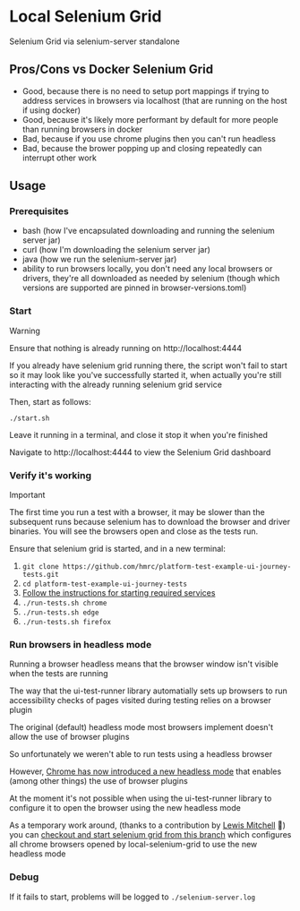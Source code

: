 # Local Selenium Grid

Selenium Grid via selenium-server standalone

## Pros/Cons vs Docker Selenium Grid

* Good, because there is no need to setup port mappings if trying to address services in browsers via localhost (that are running on the host if using docker)
* Good, because it's likely more performant by default for more people than running browsers in docker
* Bad, because if you use chrome plugins then you can't run headless
* Bad, because the brower popping up and closing repeatedly can interrupt other work

## Usage

### Prerequisites

* bash (how I've encapsulated downloading and running the selenium server jar)
* curl (how I'm downloading the selenium server jar)
* java (how we run the selenium-server jar)
* ability to run browsers locally, you don't need any local browsers or drivers, they're all downloaded as needed by selenium (though which versions are supported are pinned in browser-versions.toml)

### Start

> [!WARNING]
> Ensure that nothing is already running on http://localhost:4444
>
> If you already have selenium grid running there, the script won't fail to start so it may look like you've successfully started it, when actually you're still interacting with the already running selenium grid service

Then, start as follows:

```
./start.sh
```

Leave it running in a terminal, and close it stop it when you're finished

Navigate to http://localhost:4444 to view the Selenium Grid dashboard

### Verify it's working

> [!IMPORTANT]
> The first time you run a test with a browser, it may be slower than the subsequent runs because selenium has to download the browser and driver binaries. You will see the browsers open and close as the tests run.

Ensure that selenium grid is started, and in a new terminal:

1. `git clone https://github.com/hmrc/platform-test-example-ui-journey-tests.git`
2. `cd platform-test-example-ui-journey-tests`
3. [Follow the instructions for starting required services](https://github.com/hmrc/platform-test-example-ui-journey-tests?tab=readme-ov-file#services)
3. `./run-tests.sh chrome`
4. `./run-tests.sh edge`
5. `./run-tests.sh firefox`

### Run browsers in headless mode

Running a browser headless means that the browser window isn't visible when the tests are running
 
The way that the ui-test-runner library automatially sets up browsers to run accessibility checks of pages visited during testing relies on a browser plugin

The original (default) headless mode most browsers implement doesn't allow the use of browser plugins

So unfortunately we weren't able to run tests using a headless browser

However, [Chrome has now introduced a new headless mode](https://developer.chrome.com/docs/chromium/new-headless#new_headless_in_selenium-webdriver) that enables (among other things) the use of browser plugins

At the moment it's not possible when using the ui-test-runner library to configure it to open the browser using the new headless mode

As a temporary work around, (thanks to a contribution by [Lewis Mitchell](https://github.com/LewisMitchell) 🙌) you can [checkout and start selenium grid from this branch](https://github.com/hmrc/local-selenium-grid/pull/2/files) which configures all chrome browsers opened by local-selenium-grid to use the new headless mode

### Debug

If it fails to start, problems will be logged to `./selenium-server.log`

